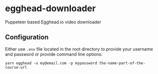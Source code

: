 # egghead-downloader
Puppeteer based Egghead.io video downloader

## Configuration

Either use `.env` file located in the root directory to provide your username and password or provide command line options:

`yarn egghead -u my@email.com -p mypassword the-name-part-of-the-course-url`
